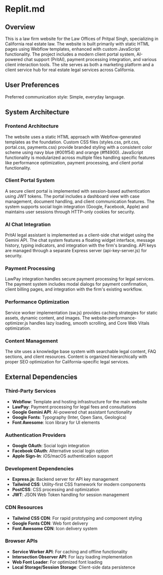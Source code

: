 # Replit.md

## Overview

This is a law firm website for the Law Offices of Pritpal Singh, specializing in California real estate law. The website is built primarily with static HTML pages using Webflow templates, enhanced with custom JavaScript functionality. The project includes a modern client portal system, AI-powered chat support (PritAI), payment processing integration, and various client interaction tools. The site serves as both a marketing platform and a client service hub for real estate legal services across California.

## User Preferences

Preferred communication style: Simple, everyday language.

## System Architecture

### Frontend Architecture
The website uses a static HTML approach with Webflow-generated templates as the foundation. Custom CSS files (styles.css, prit.css, portal.css, payments.css) provide branded styling with a consistent color scheme using navy blue (#001f54) and orange (#ff4900). JavaScript functionality is modularized across multiple files handling specific features like performance optimization, payment processing, and client portal functionality.

### Client Portal System
A secure client portal is implemented with session-based authentication using JWT tokens. The portal includes a dashboard view with case management, document handling, and client communication features. The system supports social login integration (Google, Facebook, Apple) and maintains user sessions through HTTP-only cookies for security.

### AI Chat Integration
PritAI legal assistant is implemented as a client-side chat widget using the Gemini API. The chat system features a floating widget interface, message history, typing indicators, and integration with the firm's branding. API keys are managed through a separate Express server (api-key-server.js) for security.

### Payment Processing
LawPay integration handles secure payment processing for legal services. The payment system includes modal dialogs for payment confirmation, client billing pages, and integration with the firm's existing workflow.

### Performance Optimization
Service worker implementation (sw.js) provides caching strategies for static assets, dynamic content, and images. The website-performance-optimizer.js handles lazy loading, smooth scrolling, and Core Web Vitals optimization.

### Content Management
The site uses a knowledge base system with searchable legal content, FAQ sections, and client resources. Content is organized hierarchically with proper SEO optimization for California-specific legal services.

## External Dependencies

### Third-Party Services
- **Webflow**: Template and hosting infrastructure for the main website
- **LawPay**: Payment processing for legal fees and consultations
- **Google Gemini API**: AI-powered chat assistant functionality
- **Google Fonts**: Typography (Inter, Open Sans, Geologica)
- **Font Awesome**: Icon library for UI elements

### Authentication Providers
- **Google OAuth**: Social login integration
- **Facebook OAuth**: Alternative social login option
- **Apple Sign-In**: iOS/macOS authentication support

### Development Dependencies
- **Express.js**: Backend server for API key management
- **Tailwind CSS**: Utility-first CSS framework for modern components
- **PostCSS**: CSS processing and optimization
- **JWT**: JSON Web Token handling for session management

### CDN Resources
- **Tailwind CSS CDN**: For rapid prototyping and component styling
- **Google Fonts CDN**: Web font delivery
- **Font Awesome CDN**: Icon delivery system

### Browser APIs
- **Service Worker API**: For caching and offline functionality
- **Intersection Observer API**: For lazy loading implementation
- **Web Font Loader**: For optimized font loading
- **Local Storage/Session Storage**: Client-side data persistence